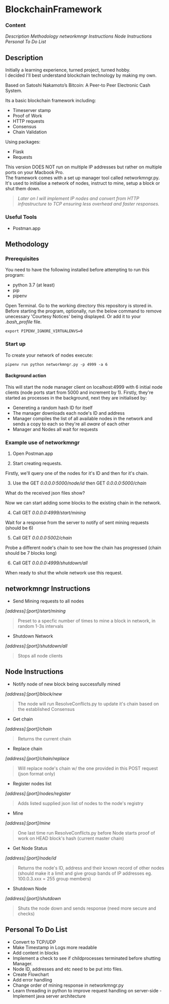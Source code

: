 # BlockchainFramework

### Content

*Description*
*Methodology*
*networkmngr Instructions*
*Node Instructions*
*Personal To Do List*

## Description

Initially a learning experience, turned project, turned hobby.  
I decided I'll best understand blockchain technology by making my own.

Based on Satoshi Nakamoto’s Bitcoin: A Peer-to Peer Electronic Cash System.

Its a basic blockchain framework including:

+ Timeserver stamp
+ Proof of Work
+ HTTP requests
+ Consensus
+ Chain Validation

Using packages:

+ Flask 
+ Requests

This version DOES NOT run on multiple IP addresses but rather on multiple ports on your Macbook Pro.  
The framework comes with a set up manager tool called networkmngr.py. It's used to initialise a network of nodes, instruct to mine, setup a block or shut them down.

> _Later on I will implement IP nodes and convert from HTTP infrastructure to TCP ensuring less overhead and faster responses._

### Useful Tools

+ Postman.app

## Methodology

### Prerequisites

You need to have the following installed before attempting to run this program:
+ python 3.7 (at least)
+ pip
+ pipenv

Open Terminal. Go to the working directory this repository is stored in. Before starting the program, optionally, run the below command to remove unecessary 'Courtesy Notices' being displayed. Or add it to your _.bash_profile_ file.

```export PIPENV_IGNORE_VIRTUALENVS=0```

### Start up

To create your network of nodes execute:

```pipenv run python networkmngr.py -p 4999 -a 6```

#### Background action

This will start the node manager client on localhost:4999 with 6 initial node clients (node ports start from 5000 and increment by 1). Firstly, they're started as processes in the background, next they are initialised by:	
+ Genereting a random hash ID for itself
+ The manager downloads each node's ID and address 	
+ Manager compiles the list of all available nodes in the network and sends a copy to each so they're all _aware_ of each other
+ Manager and Nodes all wait for requests

### Example use of networkmngr

1. Open Postman.app 

2. Start creating requests.

Firstly, we'll query one of the nodes for it's ID and then for it's chain. 

3. Use the GET _0.0.0.0:5000/node/id_ then GET _0.0.0.0:5000/chain_

What do the received json files show?

Now we can start adding some blocks to the existing chain in the network.

4. Call GET _0.0.0.0:4999/start/mining_

Wait for a response from the server to notify of sent mining requests (should be 6)

5. Call GET _0.0.0.0:5002/chain_

Probe a different node's chain to see how the chain has progressed (chain should be 7 blocks long)

6. Call GET _0.0.0.0:4999/shutdown/all_

When ready to shut the whole network use this request.

## networkmngr Instructions

+ Send Mining requests to all nodes

_[address]:[port]/start/mining_

> Preset to a specfic number of times to mine a block in network, in random 1-3s intervals

+ Shutdown Network 

_[address]:[port]/shutdown/all_

> Stops all node clients


## Node Instructions

+ Notify node of new block being successfully mined

_[address]:[port]/block/new_

> The node will run ResolveConflicts.py to update it's chain based on the established Consensus

+ Get chain

_[address]:[port]/chain_

> Returns the current chain

+ Replace chain

_[address]:[port]/chain/replace_

> Will replace node's chain w/ the one provided in this POST request (json format only)

+ Register nodes list

_[address]:[port]/nodes/register_

> Adds listed supplied json list of nodes to the node's registry

+ Mine

_[address]:[port]/mine_

> One last time run ResolveConflicts.py before Node starts proof of work on HEAD block's hash (current master chain)

+ Get Node Status

_[address]:[port]/node/id_

> Returns the node's ID, address and their known record of other nodes (should make it a limit and give group bands of IP addresses eg. 100.0.3.xxx = 255 group members)

+ Shutdown Node

_[address]:[port]/shutdown_

> Shuts the node down and sends response (need more secure and checks)


## Personal To Do List

+ Convert to TCP/UDP
+ Make Timestamp in Logs more readable 
+ Add content in blocks
+ Implement a check to see if childprocesses terminated before shutting Manager.
+ Node ID, addresses and etc need to be put into files. 
+ Create Flowchart
+ Add error handling
+ Change order of mining response in networkmngr.py
+ Learn threading in python to improve request handling on server-side
	-Implement java server architecture